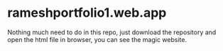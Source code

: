 # rameshportfolio1.web.app

Nothing much need to do in this repo, just download the repository and open the html file in browser, you can see the magic website.
